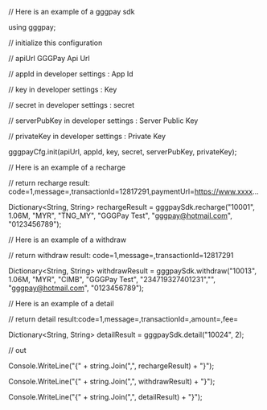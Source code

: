 // Here is an example of a gggpay sdk

using gggpay;

// initialize this configuration

// apiUrl GGGPay Api Url

// appId in developer settings : App Id

// key in developer settings : Key

// secret in developer settings : secret

// serverPubKey in developer settings : Server Public Key

// privateKey in developer settings : Private Key

gggpayCfg.init(apiUrl, appId, key, secret, serverPubKey, privateKey);

// Here is an example of a recharge 

// return recharge result: code=1,message=,transactionId=12817291,paymentUrl=https://www.xxxx...

Dictionary<String, String> rechargeResult = gggpaySdk.recharge("10001", 1.06M, "MYR", "TNG_MY", "GGGPay Test", "gggpay@hotmail.com", "0123456789");

// Here is an example of a withdraw

// return withdraw result: code=1,message=,transactionId=12817291

Dictionary<String, String> withdrawResult = gggpaySdk.withdraw("10013", 1.06M, "MYR", "CIMB", "GGGPay Test", "234719327401231","", "gggpay@hotmail.com", "0123456789");

// Here is an example of a detail

// return detail result:code=1,message=,transactionId=,amount=,fee=

Dictionary<String, String> detailResult = gggpaySdk.detail("10024", 2);

// out

Console.WriteLine("{" + string.Join(",", rechargeResult) + "}");

Console.WriteLine("{" + string.Join(",", withdrawResult) + "}");

Console.WriteLine("{" + string.Join(",", detailResult) + "}");

